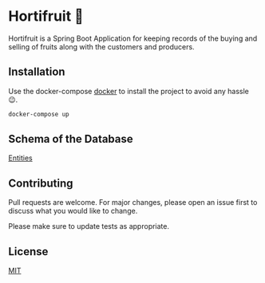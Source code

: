 # Hortifruit 🎃

Hortifruit is a Spring Boot Application for keeping records of the buying and selling of fruits along with the customers and producers. 

## Installation

Use the docker-compose [docker](https://www.docker.com/) to install the project to avoid any hassle 😉.

```bash
docker-compose up
```

## Schema of the Database

[Entities](src/main/java/com/hortifruti/domain/entities/)

## Contributing
Pull requests are welcome. For major changes, please open an issue first to discuss what you would like to change.

Please make sure to update tests as appropriate.

## License
[MIT](https://choosealicense.com/licenses/mit/)